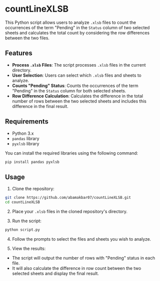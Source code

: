 # countLineXLSB

This Python script allows users to analyze `.xlsb` files to count the occurrences of the term "Pending" in the `Status` column of two selected sheets and calculates the total count by considering the row differences between the two files.

## Features

- **Process `.xlsb` Files**: The script processes `.xlsb` files in the current directory.
- **User Selection**: Users can select which `.xlsb` files and sheets to analyze.
- **Counts "Pending" Status**: Counts the occurrences of the term "Pending" in the `Status` column for both selected sheets.
- **Row Difference Calculation**: Calculates the difference in the total number of rows between the two selected sheets and includes this difference in the final result.

## Requirements

- Python 3.x
- `pandas` library
- `pyxlsb` library

You can install the required libraries using the following command:

```sh
pip install pandas pyxlsb

```

## Usage

1. Clone the repository:

```sh
git clone https://github.com/abamakbar07/countLineXLSB.git
cd countLineXLSB
```

2. Place your `.xlsb` files in the cloned repository's directory.

3. Run the script:

```sh
python script.py
```

4. Follow the prompts to select the files and sheets you wish to analyze.

5. View the results:

- The script will output the number of rows with "Pending" status in each file.
- It will also calculate the difference in row count between the two selected sheets and display the final result.

